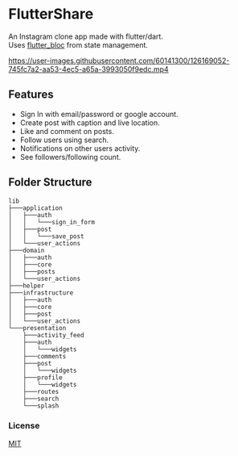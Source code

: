 # FlutterShare

An Instagram clone app made with flutter/dart.  
Uses [flutter_bloc](https://github.com/felangel/bloc/tree/master/packages/flutter_bloc) from state management.

https://user-images.githubusercontent.com/60141300/126169052-745fc7a2-aa53-4ec5-a65a-3993050f9edc.mp4

## Features

- Sign In with email/password or google account.
- Create post with caption and live location.
- Like and comment on posts.
- Follow users using search.
- Notifications on other users activity.
- See followers/following count.

## Folder Structure

```
lib
├───application
│   ├───auth
│   │   └───sign_in_form
│   ├───post
│   │   └───save_post
│   └───user_actions
├───domain
│   ├───auth
│   ├───core
│   ├───posts
│   └───user_actions
├───helper
├───infrastructure
│   ├───auth
│   ├───core
│   ├───post
│   └───user_actions
└───presentation
    ├───activity_feed
    ├───auth
    │   └───widgets
    ├───comments
    ├───post
    │   └───widgets
    ├───profile
    │   └───widgets
    ├───routes
    ├───search
    └───splash
```

### License
[MIT](https://github.com/guptapriyanshu7/FlutterShare/blob/main/LICENSE)
